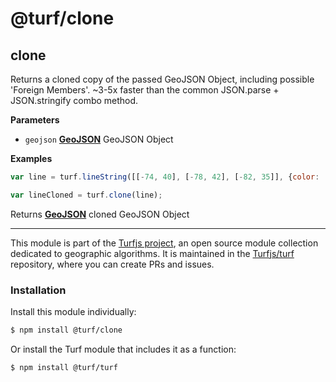 # @turf/clone

<!-- Generated by documentation.js. Update this documentation by updating the source code. -->

## clone

Returns a cloned copy of the passed GeoJSON Object, including possible 'Foreign Members'.
~3-5x faster than the common JSON.parse + JSON.stringify combo method.

**Parameters**

-   `geojson` **[GeoJSON](http://geojson.org/geojson-spec.html#geojson-objects)** GeoJSON Object

**Examples**

```javascript
var line = turf.lineString([[-74, 40], [-78, 42], [-82, 35]], {color: 'red'});

var lineCloned = turf.clone(line);
```

Returns **[GeoJSON](http://geojson.org/geojson-spec.html#geojson-objects)** cloned GeoJSON Object

<!-- This file is automatically generated. Please don't edit it directly:
if you find an error, edit the source file (likely index.js), and re-run
./scripts/generate-readmes in the turf project. -->

---

This module is part of the [Turfjs project](http://turfjs.org/), an open source
module collection dedicated to geographic algorithms. It is maintained in the
[Turfjs/turf](https://github.com/Turfjs/turf) repository, where you can create
PRs and issues.

### Installation

Install this module individually:

```sh
$ npm install @turf/clone
```

Or install the Turf module that includes it as a function:

```sh
$ npm install @turf/turf
```
